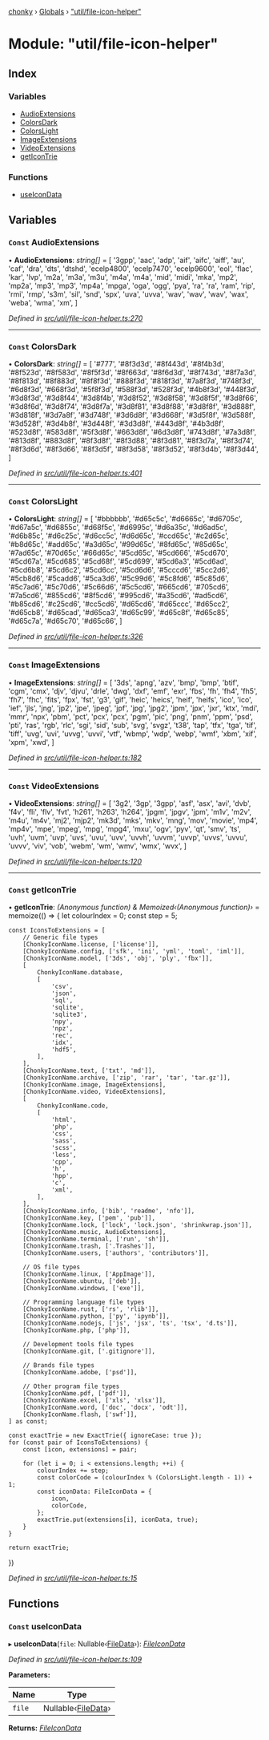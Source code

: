 [chonky](../README.md) › [Globals](../globals.md) › ["util/file-icon-helper"](_util_file_icon_helper_.md)

# Module: "util/file-icon-helper"

## Index

### Variables

* [AudioExtensions](_util_file_icon_helper_.md#const-audioextensions)
* [ColorsDark](_util_file_icon_helper_.md#const-colorsdark)
* [ColorsLight](_util_file_icon_helper_.md#const-colorslight)
* [ImageExtensions](_util_file_icon_helper_.md#const-imageextensions)
* [VideoExtensions](_util_file_icon_helper_.md#const-videoextensions)
* [getIconTrie](_util_file_icon_helper_.md#const-geticontrie)

### Functions

* [useIconData](_util_file_icon_helper_.md#const-useicondata)

## Variables

### `Const` AudioExtensions

• **AudioExtensions**: *string[]* = [
    '3gpp',
    'aac',
    'adp',
    'aif',
    'aifc',
    'aiff',
    'au',
    'caf',
    'dra',
    'dts',
    'dtshd',
    'ecelp4800',
    'ecelp7470',
    'ecelp9600',
    'eol',
    'flac',
    'kar',
    'lvp',
    'm2a',
    'm3a',
    'm3u',
    'm4a',
    'm4a',
    'mid',
    'midi',
    'mka',
    'mp2',
    'mp2a',
    'mp3',
    'mp3',
    'mp4a',
    'mpga',
    'oga',
    'ogg',
    'pya',
    'ra',
    'ra',
    'ram',
    'rip',
    'rmi',
    'rmp',
    's3m',
    'sil',
    'snd',
    'spx',
    'uva',
    'uvva',
    'wav',
    'wav',
    'wav',
    'wax',
    'weba',
    'wma',
    'xm',
]

*Defined in [src/util/file-icon-helper.ts:270](https://github.com/TimboKZ/Chonky/blob/d1a0325/src/util/file-icon-helper.ts#L270)*

___

### `Const` ColorsDark

• **ColorsDark**: *string[]* = [
    '#777',
    '#8f3d3d',
    '#8f443d',
    '#8f4b3d',
    '#8f523d',
    '#8f583d',
    '#8f5f3d',
    '#8f663d',
    '#8f6d3d',
    '#8f743d',
    '#8f7a3d',
    '#8f813d',
    '#8f883d',
    '#8f8f3d',
    '#888f3d',
    '#818f3d',
    '#7a8f3d',
    '#748f3d',
    '#6d8f3d',
    '#668f3d',
    '#5f8f3d',
    '#588f3d',
    '#528f3d',
    '#4b8f3d',
    '#448f3d',
    '#3d8f3d',
    '#3d8f44',
    '#3d8f4b',
    '#3d8f52',
    '#3d8f58',
    '#3d8f5f',
    '#3d8f66',
    '#3d8f6d',
    '#3d8f74',
    '#3d8f7a',
    '#3d8f81',
    '#3d8f88',
    '#3d8f8f',
    '#3d888f',
    '#3d818f',
    '#3d7a8f',
    '#3d748f',
    '#3d6d8f',
    '#3d668f',
    '#3d5f8f',
    '#3d588f',
    '#3d528f',
    '#3d4b8f',
    '#3d448f',
    '#3d3d8f',
    '#443d8f',
    '#4b3d8f',
    '#523d8f',
    '#583d8f',
    '#5f3d8f',
    '#663d8f',
    '#6d3d8f',
    '#743d8f',
    '#7a3d8f',
    '#813d8f',
    '#883d8f',
    '#8f3d8f',
    '#8f3d88',
    '#8f3d81',
    '#8f3d7a',
    '#8f3d74',
    '#8f3d6d',
    '#8f3d66',
    '#8f3d5f',
    '#8f3d58',
    '#8f3d52',
    '#8f3d4b',
    '#8f3d44',
]

*Defined in [src/util/file-icon-helper.ts:401](https://github.com/TimboKZ/Chonky/blob/d1a0325/src/util/file-icon-helper.ts#L401)*

___

### `Const` ColorsLight

• **ColorsLight**: *string[]* = [
    '#bbbbbb',
    '#d65c5c',
    '#d6665c',
    '#d6705c',
    '#d67a5c',
    '#d6855c',
    '#d68f5c',
    '#d6995c',
    '#d6a35c',
    '#d6ad5c',
    '#d6b85c',
    '#d6c25c',
    '#d6cc5c',
    '#d6d65c',
    '#ccd65c',
    '#c2d65c',
    '#b8d65c',
    '#add65c',
    '#a3d65c',
    '#99d65c',
    '#8fd65c',
    '#85d65c',
    '#7ad65c',
    '#70d65c',
    '#66d65c',
    '#5cd65c',
    '#5cd666',
    '#5cd670',
    '#5cd67a',
    '#5cd685',
    '#5cd68f',
    '#5cd699',
    '#5cd6a3',
    '#5cd6ad',
    '#5cd6b8',
    '#5cd6c2',
    '#5cd6cc',
    '#5cd6d6',
    '#5cccd6',
    '#5cc2d6',
    '#5cb8d6',
    '#5cadd6',
    '#5ca3d6',
    '#5c99d6',
    '#5c8fd6',
    '#5c85d6',
    '#5c7ad6',
    '#5c70d6',
    '#5c66d6',
    '#5c5cd6',
    '#665cd6',
    '#705cd6',
    '#7a5cd6',
    '#855cd6',
    '#8f5cd6',
    '#995cd6',
    '#a35cd6',
    '#ad5cd6',
    '#b85cd6',
    '#c25cd6',
    '#cc5cd6',
    '#d65cd6',
    '#d65ccc',
    '#d65cc2',
    '#d65cb8',
    '#d65cad',
    '#d65ca3',
    '#d65c99',
    '#d65c8f',
    '#d65c85',
    '#d65c7a',
    '#d65c70',
    '#d65c66',
]

*Defined in [src/util/file-icon-helper.ts:326](https://github.com/TimboKZ/Chonky/blob/d1a0325/src/util/file-icon-helper.ts#L326)*

___

### `Const` ImageExtensions

• **ImageExtensions**: *string[]* = [
    '3ds',
    'apng',
    'azv',
    'bmp',
    'bmp',
    'btif',
    'cgm',
    'cmx',
    'djv',
    'djvu',
    'drle',
    'dwg',
    'dxf',
    'emf',
    'exr',
    'fbs',
    'fh',
    'fh4',
    'fh5',
    'fh7',
    'fhc',
    'fits',
    'fpx',
    'fst',
    'g3',
    'gif',
    'heic',
    'heics',
    'heif',
    'heifs',
    'ico',
    'ico',
    'ief',
    'jls',
    'jng',
    'jp2',
    'jpe',
    'jpeg',
    'jpf',
    'jpg',
    'jpg2',
    'jpm',
    'jpx',
    'jxr',
    'ktx',
    'mdi',
    'mmr',
    'npx',
    'pbm',
    'pct',
    'pcx',
    'pcx',
    'pgm',
    'pic',
    'png',
    'pnm',
    'ppm',
    'psd',
    'pti',
    'ras',
    'rgb',
    'rlc',
    'sgi',
    'sid',
    'sub',
    'svg',
    'svgz',
    't38',
    'tap',
    'tfx',
    'tga',
    'tif',
    'tiff',
    'uvg',
    'uvi',
    'uvvg',
    'uvvi',
    'vtf',
    'wbmp',
    'wdp',
    'webp',
    'wmf',
    'xbm',
    'xif',
    'xpm',
    'xwd',
]

*Defined in [src/util/file-icon-helper.ts:182](https://github.com/TimboKZ/Chonky/blob/d1a0325/src/util/file-icon-helper.ts#L182)*

___

### `Const` VideoExtensions

• **VideoExtensions**: *string[]* = [
    '3g2',
    '3gp',
    '3gpp',
    'asf',
    'asx',
    'avi',
    'dvb',
    'f4v',
    'fli',
    'flv',
    'fvt',
    'h261',
    'h263',
    'h264',
    'jpgm',
    'jpgv',
    'jpm',
    'm1v',
    'm2v',
    'm4u',
    'm4v',
    'mj2',
    'mjp2',
    'mk3d',
    'mks',
    'mkv',
    'mng',
    'mov',
    'movie',
    'mp4',
    'mp4v',
    'mpe',
    'mpeg',
    'mpg',
    'mpg4',
    'mxu',
    'ogv',
    'pyv',
    'qt',
    'smv',
    'ts',
    'uvh',
    'uvm',
    'uvp',
    'uvs',
    'uvu',
    'uvv',
    'uvvh',
    'uvvm',
    'uvvp',
    'uvvs',
    'uvvu',
    'uvvv',
    'viv',
    'vob',
    'webm',
    'wm',
    'wmv',
    'wmx',
    'wvx',
]

*Defined in [src/util/file-icon-helper.ts:120](https://github.com/TimboKZ/Chonky/blob/d1a0325/src/util/file-icon-helper.ts#L120)*

___

### `Const` getIconTrie

• **getIconTrie**: *(Anonymous function) & Memoized‹(Anonymous function)›* = memoize(() => {
    let colourIndex = 0;
    const step = 5;

    const IconsToExtensions = [
        // Generic file types
        [ChonkyIconName.license, ['license']],
        [ChonkyIconName.config, ['sfk', 'ini', 'yml', 'toml', 'iml']],
        [ChonkyIconName.model, ['3ds', 'obj', 'ply', 'fbx']],
        [
            ChonkyIconName.database,
            [
                'csv',
                'json',
                'sql',
                'sqlite',
                'sqlite3',
                'npy',
                'npz',
                'rec',
                'idx',
                'hdf5',
            ],
        ],
        [ChonkyIconName.text, ['txt', 'md']],
        [ChonkyIconName.archive, ['zip', 'rar', 'tar', 'tar.gz']],
        [ChonkyIconName.image, ImageExtensions],
        [ChonkyIconName.video, VideoExtensions],
        [
            ChonkyIconName.code,
            [
                'html',
                'php',
                'css',
                'sass',
                'scss',
                'less',
                'cpp',
                'h',
                'hpp',
                'c',
                'xml',
            ],
        ],
        [ChonkyIconName.info, ['bib', 'readme', 'nfo']],
        [ChonkyIconName.key, ['pem', 'pub']],
        [ChonkyIconName.lock, ['lock', 'lock.json', 'shrinkwrap.json']],
        [ChonkyIconName.music, AudioExtensions],
        [ChonkyIconName.terminal, ['run', 'sh']],
        [ChonkyIconName.trash, ['.Trashes']],
        [ChonkyIconName.users, ['authors', 'contributors']],

        // OS file types
        [ChonkyIconName.linux, ['AppImage']],
        [ChonkyIconName.ubuntu, ['deb']],
        [ChonkyIconName.windows, ['exe']],

        // Programming language file types
        [ChonkyIconName.rust, ['rs', 'rlib']],
        [ChonkyIconName.python, ['py', 'ipynb']],
        [ChonkyIconName.nodejs, ['js', 'jsx', 'ts', 'tsx', 'd.ts']],
        [ChonkyIconName.php, ['php']],

        // Development tools file types
        [ChonkyIconName.git, ['.gitignore']],

        // Brands file types
        [ChonkyIconName.adobe, ['psd']],

        // Other program file types
        [ChonkyIconName.pdf, ['pdf']],
        [ChonkyIconName.excel, ['xls', 'xlsx']],
        [ChonkyIconName.word, ['doc', 'docx', 'odt']],
        [ChonkyIconName.flash, ['swf']],
    ] as const;

    const exactTrie = new ExactTrie({ ignoreCase: true });
    for (const pair of IconsToExtensions) {
        const [icon, extensions] = pair;

        for (let i = 0; i < extensions.length; ++i) {
            colourIndex += step;
            const colorCode = (colourIndex % (ColorsLight.length - 1)) + 1;
            const iconData: FileIconData = {
                icon,
                colorCode,
            };
            exactTrie.put(extensions[i], iconData, true);
        }
    }

    return exactTrie;
})

*Defined in [src/util/file-icon-helper.ts:15](https://github.com/TimboKZ/Chonky/blob/d1a0325/src/util/file-icon-helper.ts#L15)*

## Functions

### `Const` useIconData

▸ **useIconData**(`file`: Nullable‹[FileData](../interfaces/_types_files_types_.filedata.md)›): *[FileIconData](../interfaces/_types_icons_types_.fileicondata.md)*

*Defined in [src/util/file-icon-helper.ts:109](https://github.com/TimboKZ/Chonky/blob/d1a0325/src/util/file-icon-helper.ts#L109)*

**Parameters:**

Name | Type |
------ | ------ |
`file` | Nullable‹[FileData](../interfaces/_types_files_types_.filedata.md)› |

**Returns:** *[FileIconData](../interfaces/_types_icons_types_.fileicondata.md)*
